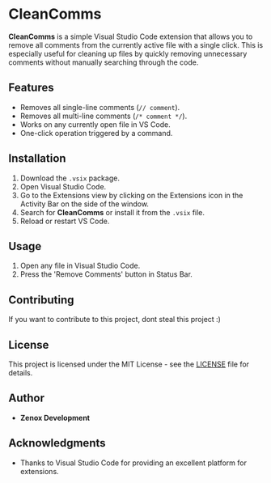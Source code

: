 # CleanComms

**CleanComms** is a simple Visual Studio Code extension that allows you to remove all comments from the currently active file with a single click. This is especially useful for cleaning up files by quickly removing unnecessary comments without manually searching through the code.

## Features

- Removes all single-line comments (`// comment`).
- Removes all multi-line comments (`/* comment */`).
- Works on any currently open file in VS Code.
- One-click operation triggered by a command.

## Installation

1. Download the `.vsix` package.
2. Open Visual Studio Code.
3. Go to the Extensions view by clicking on the Extensions icon in the Activity Bar on the side of the window.
4. Search for **CleanComms** or install it from the `.vsix` file.
5. Reload or restart VS Code.

## Usage

1. Open any file in Visual Studio Code.
2. Press the 'Remove Comments' button in Status Bar.

## Contributing

If you want to contribute to this project, dont steal this project :)

## License

This project is licensed under the MIT License - see the [LICENSE](LICENSE) file for details.

## Author

- **Zenox Development**

## Acknowledgments

- Thanks to Visual Studio Code for providing an excellent platform for extensions.
